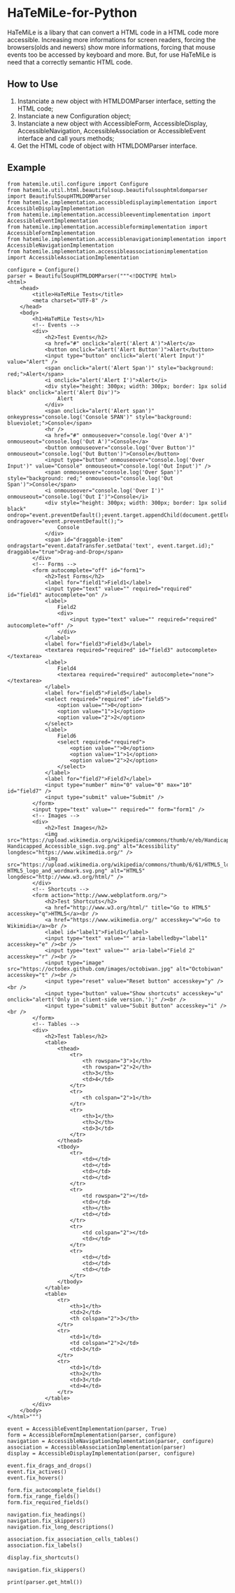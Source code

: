 HaTeMiLe-for-Python
===================
HaTeMiLe is a libary that can convert a HTML code in a HTML code more accessible. Increasing more informations for screen readers, forcing the browsers(olds and newers) show more informations, forcing that mouse events too be accessed by keyboard and more. But, for use HaTeMiLe is need that a correctly semantic HTML code.

## How to Use
1.  Instanciate a new object with HTMLDOMParser interface, setting the HTML code;
2.  Instanciate a new Configuration object;
3.  Instanciate a new object with AccessibleForm, AccessibleDisplay, AccessibleNavigation, AccessibleAssociation or AccessibleEvent interface and call yours methods;
4.  Get the HTML code of object with HTMLDOMParser interface.

## Example
    from hatemile.util.configure import Configure
    from hatemile.util.html.beautifulsoup.beautifulsouphtmldomparser import BeautifulSoupHTMLDOMParser
    from hatemile.implementation.accessibledisplayimplementation import AccessibleDisplayImplementation
    from hatemile.implementation.accessibleeventimplementation import AccessibleEventImplementation
    from hatemile.implementation.accessibleformimplementation import AccessibleFormImplementation
    from hatemile.implementation.accessiblenavigationimplementation import AccessibleNavigationImplementation
    from hatemile.implementation.accessibleassociationimplementation import AccessibleAssociationImplementation
    
    configure = Configure()
    parser = BeautifulSoupHTMLDOMParser("""<!DOCTYPE html>
    <html>
        <head>
            <title>HaTeMiLe Tests</title>
            <meta charset="UTF-8" />
        </head>
        <body>
            <h1>HaTeMiLe Tests</h1>
            <!-- Events -->
            <div>
                <h2>Test Events</h2>
                <a href="#" onclick="alert('Alert A')">Alert</a>
                <button onclick="alert('Alert Button')">Alert</button>
                <input type="button" onclick="alert('Alert Input')" value="Alert" />
                <span onclick="alert('Alert Span')" style="background: red;">Alert</span>
                <i onclick="alert('Alert I')">Alert</i>
                <div style="height: 300px; width: 300px; border: 1px solid black" onclick="alert('Alert Div')">
                    Alert
                </div>
                <span onclick="alert('Alert span')" onkeypress="console.log('Console SPAN')" style="background: blueviolet;">Console</span>
                <hr />
                <a href="#" onmouseover="console.log('Over A')" onmouseout="console.log('Out A')">Console</a>
                <button onmouseover="console.log('Over Button')" onmouseout="console.log('Out Button')">Console</button>
                <input type="button" onmouseover="console.log('Over Input')" value="Console" onmouseout="console.log('Out Input')" />
                <span onmouseover="console.log('Over Span')" style="background: red;" onmouseout="console.log('Out Span')">Console</span>
                <i onmouseover="console.log('Over I')" onmouseout="console.log('Out I')">Console</i>
                <div style="height: 300px; width: 300px; border: 1px solid black" ondrop="event.preventDefault();event.target.appendChild(document.getElementById(event.dataTransfer.getData('text')));" ondragover="event.preventDefault();">
                    Console
                </div>
                <span id="draggable-item" ondragstart="event.dataTransfer.setData('text', event.target.id);" draggable="true">Drag-and-Drop</span>
            </div>
            <!-- Forms -->
            <form autocomplete="off" id="form1">
                <h2>Test Forms</h2>
                <label for="field1">Field1</label>
                <input type="text" value="" required="required" id="field1" autocomplete="on" />
                <label>
                    Field2
                    <div>
                        <input type="text" value="" required="required" autocomplete="off" />
                    </div>
                </label>
                <label for="field3">Field3</label>
                <textarea required="required" id="field3" autocomplete></textarea>
                <label>
                    Field4
                    <textarea required="required" autocomplete="none"></textarea>
                </label>
                <label for="field5">Field5</label>
                <select required="required" id="field5">
                    <option value="">0</option>
                    <option value="1">1</option>
                    <option value="2">2</option>
                </select>
                <label>
                    Field6
                    <select required="required">
                        <option value="">0</option>
                        <option value="1">1</option>
                        <option value="2">2</option>
                    </select>
                </label>
                <label for="field7">Field7</label>
                <input type="number" min="0" value="0" max="10" id="field7" />
                <input type="submit" value="Submit" />
            </form>
            <input type="text" value="" required="" form="form1" />
            <!-- Images -->
            <div>
                <h2>Test Images</h2>
                <img src="https://upload.wikimedia.org/wikipedia/commons/thumb/e/eb/Handicapped_Accessible_sign.svg/2000px-Handicapped_Accessible_sign.svg.png" alt="Acessibility" longdesc="https://www.wikimedia.org/" />
                <img src="https://upload.wikimedia.org/wikipedia/commons/thumb/6/61/HTML5_logo_and_wordmark.svg/2000px-HTML5_logo_and_wordmark.svg.png" alt="HTML5" longdesc="http://www.w3.org/html/" />
            </div>
            <!-- Shortcuts -->
            <form action="http://www.webplatform.org/">
                <h2>Test Shortcuts</h2>
                <a href="http://www.w3.org/html/" title="Go to HTML5" accesskey="q">HTML5</a><br />
                <a href="https://www.wikimedia.org/" accesskey="w">Go to Wikimidia</a><br />
                <label id="label1">Field1</label>
                <input type="text" value="" aria-labelledby="label1" accesskey="e" /><br />
                <input type="text" value="" aria-label="Field 2" accesskey="r" /><br />
                <input type="image" src="https://octodex.github.com/images/octobiwan.jpg" alt="Octobiwan" accesskey="t" /><br />
                <input type="reset" value="Reset button" accesskey="y" /><br />
                <input type="button" value="Show shortcuts" accesskey="u" onclick="alert('Only in client-side version.');" /><br />
                <input type="submit" value="Subit Button" accesskey="i" /><br />
            </form>
            <!-- Tables -->
            <div>
                <h2>Test Tables</h2>
                <table>
                    <thead>
                        <tr>
                            <th rowspan="3">1</th>
                            <th rowspan="2">2</th>
                            <th>3</th>
                            <td>4</td>
                        </tr>
                        <tr>
                            <th colspan="2">1</th>
                        </tr>
                        <tr>
                            <th>1</th>
                            <th>2</th>
                            <td>3</td>
                        </tr>
                    </thead>
                    <tbody>
                        <tr>
                            <td></td>
                            <td></td>
                            <td></td>
                            <td></td>
                        </tr>
                        <tr>
                            <td rowspan="2"></td>
                            <td></td>
                            <th></th>
                            <td></td>
                        </tr>
                        <tr>
                            <td colspan="2"></td>
                            <td></td>
                        </tr>
                        <tr>
                            <td></td>
                            <td></td>
                            <td></td>
                        </tr>
                    </tbody>
                </table>
                <table>
                    <tr>
                        <th>1</th>
                        <td>2</td>
                        <th colspan="2">3</th>
                    </tr>
                    <tr>
                        <td>1</td>
                        <td colspan="2">2</td>
                        <td>3</td>
                    </tr>
                    <tr>
                        <td>1</td>
                        <th>2</th>
                        <td>3</td>
                        <td>4</td>
                    </tr>
                </table>
            </div>
        </body>
    </html>""")
    
    event = AccessibleEventImplementation(parser, True)
    form = AccessibleFormImplementation(parser, configure)
    navigation = AccessibleNavigationImplementation(parser, configure)
    association = AccessibleAssociationImplementation(parser)
    display = AccessibleDisplayImplementation(parser, configure)

    event.fix_drags_and_drops()
    event.fix_actives()
    event.fix_hovers()

    form.fix_autocomplete_fields()
    form.fix_range_fields()
    form.fix_required_fields()

    navigation.fix_headings()
    navigation.fix_skippers()
    navigation.fix_long_descriptions()

    association.fix_association_cells_tables()
    association.fix_labels()

    display.fix_shortcuts()

    navigation.fix_skippers()

    print(parser.get_html())
